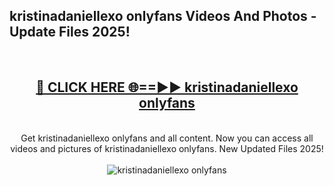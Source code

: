 <h2>kristinadaniellexo onlyfans Videos And Photos - Update Files 2025!</h2>
<br>
<div align="center">
<h2><a href="https://linkcuts.com/hfmhzwbr" rel="nofollow">🔴 CLICK HERE 🌐==►► kristinadaniellexo onlyfans</a></h2>
<br>
Get kristinadaniellexo onlyfans and all content. Now you can access all videos and pictures of kristinadaniellexo onlyfans. New Updated Files 2025!
<br>
<br>
<a href="https://linkcuts.com/hfmhzwbr" rel="nofollow" data-target="animated-image.originalLink"><img src="https://i.ibb.co.com/WyWwxjT/player-gif2.gif" alt="kristinadaniellexo onlyfans" style="max-width: 100%; display: inline-block;" data-target="animated-image.originalImage"></a>
</div>
<br>